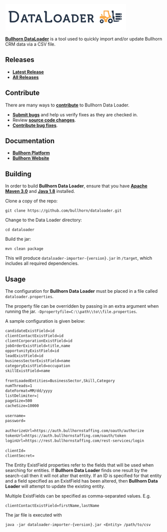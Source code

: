 ![DataLoader Logo](https://raw.githubusercontent.com/bullhorn/dataloader/master/dataloader.svg)

**[Bullhorn DataLoader](http://www.bullhorn.com)** is a tool used to quickly import and/or update Bullhorn CRM data via a CSV file.

## Releases

* **[Latest Release](https://github.com/bullhorn/dataloader/releases/latest)**
* **[All Releases](https://github.com/bullhorn/dataloader/releases)**

## Contribute

There are many ways to **[contribute](https://github.com/bullhorn/dataloader/blob/master/CONTRIBUTING.md)** to Bullhorn Data Loader.
* **[Submit bugs](https://github.com/bullhorn/dataloader/issues)** and help us verify fixes as they are checked in.
* Review **[source code changes](https://github.com/bullhorn/dataloader/pulls)**.
* **[Contribute bug fixes](https://github.com/bullhorn/dataloader/blob/master/CONTRIBUTING.md)**.

## Documentation

*  **[Bullhorn Platform](http://bullhorn.github.io/platform)**
*  **[Bullhorn Website](http://www.bullhorn.com)**

## Building

In order to build **Bullhorn Data Loader**, ensure that you have **[Apache Maven 3.0](https://maven.apache.org/)** and
**[Java 1.8](http://www.oracle.com/technetwork/java/javase/downloads/jdk8-downloads-2133151.html)** installed.

Clone a copy of the repo:

```
git clone https://github.com/bullhorn/dataloader.git
```

Change to the Data Loader directory:

```
cd dataloader
```

Build the jar:

```
mvn clean package
```

This will produce `dataloader-importer-{version}.jar` in `/target`, which includes all required dependencies.

## Usage

The configuration for **Bullhorn Data Loader** must be placed in a file called `dataloader.properties`.

The property file can be overridden by passing in an extra argument when running the jar.
`-Dpropertyfile=C:\\path\\to\\file.properties`.

A sample configuration is given below:

```
candidateExistField=id
clientContactExistField=id
clientCorporationExistField=id
jobOrderExistField=title,name
opportunityExistField=id
leadExistField=id
businessSectorExistField=name
categoryExistField=occupation
skillExistField=name

frontLoadedEntities=BusinessSector,Skill,Category
numThreads=1
dateFormat=MM/dd/yyyy
listDelimiter=|
pageSize=500
cacheSize=10000

username=
password=

authorizeUrl=https://auth.bullhornstaffing.com/oauth/authorize
tokenUrl=https://auth.bullhornstaffing.com/oauth/token
loginUrl=https://rest.bullhornstaffing.com/rest-services/login

clientId=
clientSecret=
```

The Entity ExistField properties refer to the fields that will be used when searching for entities. If **Bullhorn Data Loader** finds
one result by the search-call then it will not alter that entity. If an ID is specified for that entity and a field
specified as an ExistField has been altered, then **Bullhorn Data Loader** will attempt to update the existing entity.

Multiple ExistFields can be specified as comma-separated values. E.g.

```
clientContactExistField=firstName,lastName
```

The jar file is executed with

```
java -jar dataloader-importer-{version}.jar <Entity> /path/to/csv
```
